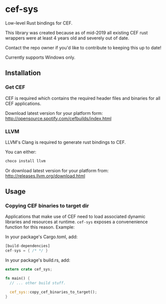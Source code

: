# cef-sys
Low-level Rust bindings for CEF.

This library was created because as of mid-2019 all existing CEF rust wrappers were at least 4 years old and severely out of date.

Contact the repo owner if you'd like to contribute to keeping this up to date!

Currently supports Windows only.

## Installation

### Get CEF
CEF is required which contains the required header files and binaries for all CEF applications.

Download latest version for your platform form:
http://opensource.spotify.com/cefbuilds/index.html

### LLVM
LLVM's Clang is required to generate rust bindings to CEF.

You can either:
```bash
choco install llvm
```

Or download latest version for your platform from:
http://releases.llvm.org/download.html

## Usage

### Copying CEF binaries to target dir
Applications that make use of CEF need to load associated dynamic libraries and resources at runtime. `cef-sys` exposes a convenenience function for this reason. Example:

In your package's Cargo.toml, add:
```rust
[build-dependencies]
cef-sys = { /* */ }
```

In your package's build.rs, add:
```rust
extern crate cef_sys;

fn main() {
  // ... other build stuff.

  cef_sys::copy_cef_binaries_to_target();
}
```

